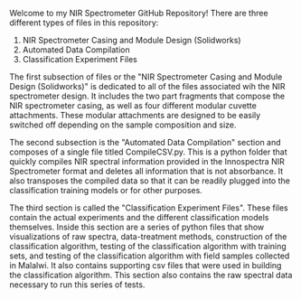 Welcome to my NIR Spectrometer GitHub Repository! 
There are three different types of files in this repository:
  1. NIR Spectrometer Casing and Module Design (Solidworks)
  2. Automated Data Compilation
  3. Classification Experiment Files

The first subsection of files or the "NIR Spectrometer Casing and Module Design (Solidworks)" is dedicated to all of the files associated wih the NIR spectrometer design. It includes the two part fragments that compose the NIR spectrometer casing, as well as four different modular cuvette attachments. These modular attachments are designed to be easily switched off depending on the sample composition and size. 

The second subsection is the "Automated Data Compilation" section and composes of a single file titled CompileCSV.py. This is a python folder that quickly compiles NIR spectral information provided in the Innospectra NIR Spectrometer format and deletes all information that is not absorbance. It also transposes the compiled data so that it can be readily plugged into the classification training models or for other purposes. 

The third section is called the "Classification Experiment Files". These files contain the actual experiments and the different classification models themselves. Inside this section are a series of python files that show visualizations of raw spectra, data-treatment methods, construction of the classification algorithm, testing of the classification algorithm with training sets, and testing of the classification algorithm with field samples collected in Malalwi. It also contains supporting csv files that were used in building the classification algorithm. This section also contains the raw spectral data necessary to run this series of tests. 
